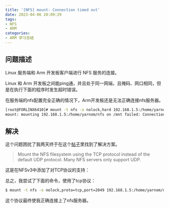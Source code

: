 ```yaml
---
title: '[NFS] mount: Connection timed out'
date: 2023-04-06 20:09:29
tags:
- NFS
- ARM
categories:
- ARM 学习总结
---
```


## 问题描述
Linux 服务端和 Arm 开发板客户端进行 NFS 服务的连接。

Linux 和 Arm 开发板之间能ping通，并且处于同一网端，且掩码、网口相同，但是在执行下面的程序时发生超时错误。

在服务端的nfs配置完全正确的情况下，Arm开发板还是无法正确连接nfs服务器。

```bash
[root@FORLINX6410]# mount -t nfs -o nolock,hard 192.168.1.5:/home/yarnom/nfs /mnt                                                                               
mount: mounting 192.168.1.5:/home/yarnom/nfs on /mnt failed: Connection timed out

```

## 解决
这个问题困扰了我两天终于在这个[帖子](https://stackoverflow.com/questions/45938202/mount-nfs-connection-timed-out-on-ubuntu-14-04-1-lts)里找到了解决方案。
> Mount the NFS filesystem using the TCP protocol instead of the default UDP protocol. Many NFS servers only support UDP.

这是在NFSv3中添加了对TCP协议的支持：

总之，我尝试了下面的命令，使用了tcp协议：
```bash
$ mount -t nfs -o nolock,proto=tcp,port=2049 192.168.1.5:/home/yarnom/nfs /mnt
```

这个协议最终使我正确连接上了nfs服务器。

